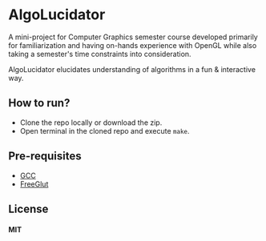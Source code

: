 # AlgoLucidator

A mini-project for Computer Graphics semester course developed primarily for familiarization and having on-hands experience with OpenGL while also taking a semester's time constraints into consideration.

AlgoLucidator elucidates understanding of algorithms in a fun & interactive way.



## How to run?

- Clone the repo locally or download the zip.
- Open terminal in the cloned repo and execute `make`.

## Pre-requisites

- <a href="https://gcc.gnu.org/">GCC</a>
- <a href="http://freeglut.sourceforge.net">FreeGlut</a>

## License

#### MIT

 
